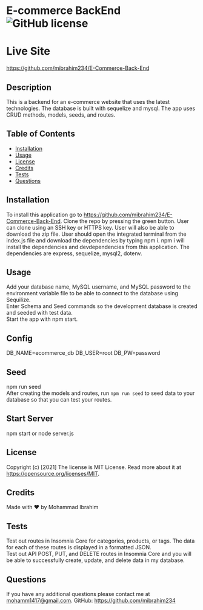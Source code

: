 # E-commerce BackEnd ![GitHub license](https://img.shields.io/badge/license-MIT%20License-blue.svg)
# Live Site
https://github.com/mibrahim234/E-Commerce-Back-End
## Description 
This is a backend for an e-commerce website that uses the latest technologies. 
The database is built with sequelize and mysql. 
The app uses CRUD methods, models, seeds, and routes. 
## Table of Contents
* [Installation](#installation)
* [Usage](#usage)
* [License](#license)
* [Credits](#credits)
* [Tests](#tests)
* [Questions](#questions)
## Installation
To install this application go to https://github.com/mibrahim234/E-Commerce-Back-End. Clone the repo by pressing the green button. User can clone using an SSH key or HTTPS key. User will also be able to download the zip file. User should open the integrated terminal from the index.js file and download the dependencies by typing npm i. npm i will install the dependencies and devdependencies from this application. 
The dependencies are express, sequelize, mysql2, dotenv.
## Usage 
Add your database name, MySQL username, and MySQL password to the environment variable file to be able to connect to the database using Sequilize. <br>
Enter Schema and Seed commands so the development database is created and seeded with test data. <br>
Start the app with npm start. <br>



## Config 
DB_NAME=ecommerce_db
DB_USER=root
DB_PW=password

## Seed
npm run seed <br>
After creating the models and routes, run `npm run seed` to seed data to your database so that you can test your routes.

## Start Server
npm start or node server.js 

## License
Copyright (c) [2021]
The license is MIT License. 
Read more about it at https://opensource.org/licenses/MIT.
## Credits
Made with ❤️ by Mohammad Ibrahim
## Tests
Test out routes in Insomnia Core for categories, products, or tags. The data for each of these routes is displayed in a formatted JSON. <br>
Test out API POST, PUT, and DELETE routes in Insomnia Core
and you will be able to successfully create, update, and delete data in my database.
## Questions
If you have any additional questions please contact me at mohamm1417@gmail.com.
GitHub: https://github.com/mibrahim234
